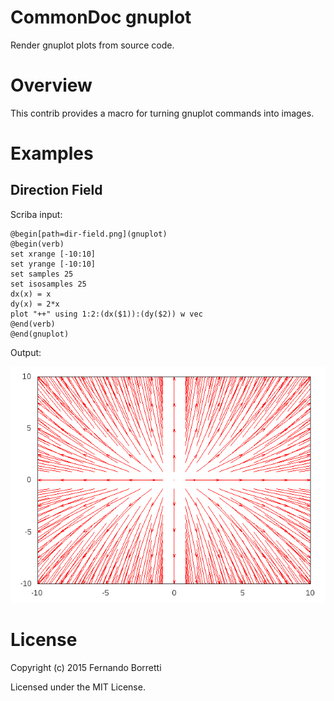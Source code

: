 # CommonDoc gnuplot

Render gnuplot plots from source code.

# Overview

This contrib provides a macro for turning gnuplot commands into images.

# Examples

## Direction Field

Scriba input:

```
@begin[path=dir-field.png](gnuplot)
@begin(verb)
set xrange [-10:10]
set yrange [-10:10]
set samples 25
set isosamples 25
dx(x) = x
dy(x) = 2*x
plot "++" using 1:2:(dx($1)):(dy($2)) w vec
@end(verb)
@end(gnuplot)
```

Output:

![dir field](direction-field.png)

# License

Copyright (c) 2015 Fernando Borretti

Licensed under the MIT License.
